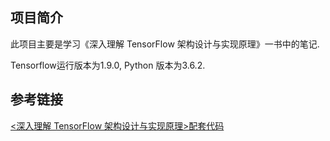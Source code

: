 ## 项目简介

此项目主要是学习《深入理解 TensorFlow 架构设计与实现原理》一书中的笔记.

Tensorflow运行版本为1.9.0, Python 版本为3.6.2. 

## 参考链接

[<深入理解 TensorFlow 架构设计与实现原理>配套代码](https://github.com/DjangoPeng/tensorflow-in-depth)


